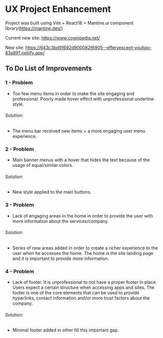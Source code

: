 # UX Project Enhancement
Project was built using Vite + React18 + Mantine.ui component library(https://mantine.dev/)

Current new site:
https://www.cognipedia.net/

New site:
https://643c3bd91692d900082f6905--effervescent-youtiao-83a891.netlify.app/

## To Do List of Improvements

### 1 - Problem
- Too few menu items in order to make the site engaging and professional. Poorly made hover effect with unprofessional underline style.
###### Solution:
- The menu bar received new items + a more engaging user menu experience.

### 2 - Problem
- Main banner menus with a hover that hides the text because of the usage of equal/similar colors.
###### Solution:
- New style applied to the main buttons.

### 3 - Problem
- Lack of engaging areas in the home in order to provide the user with more information about the services/company.
###### Solution:
- Series of new areas added in order to create a richer experience to the user when he accesses the home. The home is the site landing page and it is important to provide more information.

### 4 - Problem
- Lack of footer. It is unprofessional to not have a proper footer in place. Users expect a certain structure when accessing apps and sites. The footer is one of the core elements that can be used to provide hyperlinks, contact information and/or more trust factors about the company.
###### Solution:
- Minimal footer added in other fill this important gap.
